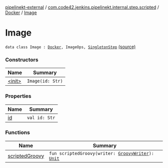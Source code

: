 [pipelinekt-external](../../../index.md) / [com.code42.jenkins.pipelinekt.internal.step.scripted](../../index.md) / [Docker](../index.md) / [Image](./index.md)

# Image

`data class Image : `[`Docker`](../index.md)`, ImageOps, `[`SingletonStep`](../../../com.code42.jenkins.pipelinekt.core.step/-singleton-step/index.md) [(source)](https://github.com/code42/pipelinekt/tree/master/internal/src/main/kotlin/com/code42/jenkins/pipelinekt/internal/step/scripted/Docker.kt#L108)

### Constructors

| Name | Summary |
|---|---|
| [&lt;init&gt;](-init-.md) | `Image(id: Str)` |

### Properties

| Name | Summary |
|---|---|
| [id](id.md) | `val id: Str` |

### Functions

| Name | Summary |
|---|---|
| [scriptedGroovy](scripted-groovy.md) | `fun scriptedGroovy(writer: `[`GroovyWriter`](../../../com.code42.jenkins.pipelinekt.core.writer/-groovy-writer/index.md)`): `[`Unit`](https://kotlinlang.org/api/latest/jvm/stdlib/kotlin/-unit/index.html) |

